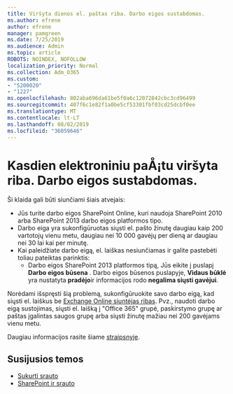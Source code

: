 ```yaml
---
title: Viršyta dienos el. paštas riba. Darbo eigos sustabdomas.
ms.author: efrene
author: efrene
manager: pamgreen
ms.date: 7/25/2019
ms.audience: Admin
ms.topic: article
ROBOTS: NOINDEX, NOFOLLOW
localization_priority: Normal
ms.collection: Adm_O365
ms.custom:
- "5200020"
- "1227"
ms.openlocfilehash: 802aba696da61be5f0a6c12072842cbc3cd96499
ms.sourcegitcommit: 407f6c1e82f1a0be5cf53301fbf03cd25dcbf0ee
ms.translationtype: MT
ms.contentlocale: lt-LT
ms.lasthandoff: 08/02/2019
ms.locfileid: "36059646"
---
```

# <a name="daily-email-limit-exceeded-workflow-is-suspended"></a>Kasdien elektroniniu paÅ¡tu viršyta riba. Darbo eigos sustabdomas.

Ši klaida gali būti siunčiami šiais atvejais:

- Jūs turite darbo eigos SharePoint Online, kuri naudoja SharePoint 2010 arba SharePoint 2013 darbo eigos platformos tipo.
- Darbo eiga yra sukonfigūruotas siųsti el. pašto žinutę daugiau kaip 200 vartotojų vienu metu, daugiau nei 10 000 gavėjų per dieną ar daugiau nei 30 lai kai per minutę.
- Kai paleidžiate darbo eigą, el. laiškas nesiunčiamas ir galite pastebėti toliau pateiktas parinktis:
    - Darbo eigos SharePoint 2013 platformos tipą, Jūs eikite į puslapį **Darbo eigos būsena** . Darbo eigos būsenos puslapyje, **Vidaus būklė** yra nustatyta **pradėjo**ir informacijos rodo **negalima siųsti gavėjui**.

Norėdami išspręsti šią problemą, sukonfigūruokite savo darbo eigą, kad siųsti el. laiškus be [Exchange Online siuntėjas ribas](https://docs.microsoft.com/office365/servicedescriptions/exchange-online-service-description/exchange-online-limits#recipientlimits). Pvz., naudoti darbo eigą sustojimas, siųsti el. laišką į "Office 365" grupė, paskirstymo grupę ar paštas įgalintas saugos grupę arba siųsti žinutę mažiau nei 200 gavėjams vienu metu.


Daugiau informacijos rasite šiame [straipsnyje](https://support.microsoft.com/help/3150442/daily-email-limit-has-exceeded-and-your-workflow-has-been-suspended-or).

## <a name="related-topics"></a>Susijusios temos
- [Sukurti srauto](https://support.office.com/article/Create-a-flow-for-a-list-or-library-in-SharePoint-Online-or-OneDrive-for-Business-a9c3e03b-0654-46af-a254-20252e580d01) 
- [SharePoint ir srauto](https://flow.microsoft.com/blog/sharepoint-and-flow/) 